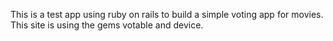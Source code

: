 This is a test app using ruby on rails to build a simple voting app for movies.
This site is using the gems votable and device. 

